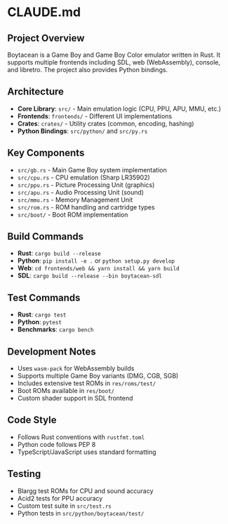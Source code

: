 # CLAUDE.md

## Project Overview

Boytacean is a Game Boy and Game Boy Color emulator written in Rust. It supports multiple frontends including SDL, web (WebAssembly), console, and libretro. The project also provides Python bindings.

## Architecture

- **Core Library**: `src/` - Main emulation logic (CPU, PPU, APU, MMU, etc.)
- **Frontends**: `frontends/` - Different UI implementations
- **Crates**: `crates/` - Utility crates (common, encoding, hashing)
- **Python Bindings**: `src/python/` and `src/py.rs`

## Key Components

- `src/gb.rs` - Main Game Boy system implementation
- `src/cpu.rs` - CPU emulation (Sharp LR35902)
- `src/ppu.rs` - Picture Processing Unit (graphics)
- `src/apu.rs` - Audio Processing Unit (sound)
- `src/mmu.rs` - Memory Management Unit
- `src/rom.rs` - ROM handling and cartridge types
- `src/boot/` - Boot ROM implementation

## Build Commands

- **Rust**: `cargo build --release`
- **Python**: `pip install -e .` or `python setup.py develop`
- **Web**: `cd frontends/web && yarn install && yarn build`
- **SDL**: `cargo build --release --bin boytacean-sdl`

## Test Commands

- **Rust**: `cargo test`
- **Python**: `pytest`
- **Benchmarks**: `cargo bench`

## Development Notes

- Uses `wasm-pack` for WebAssembly builds
- Supports multiple Game Boy variants (DMG, CGB, SGB)
- Includes extensive test ROMs in `res/roms/test/`
- Boot ROMs available in `res/boot/`
- Custom shader support in SDL frontend

## Code Style

- Follows Rust conventions with `rustfmt.toml`
- Python code follows PEP 8
- TypeScript/JavaScript uses standard formatting

## Testing

- Blargg test ROMs for CPU and sound accuracy
- Acid2 tests for PPU accuracy  
- Custom test suite in `src/test.rs`
- Python tests in `src/python/boytacean/test/`
